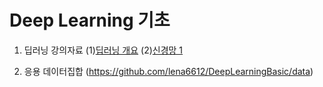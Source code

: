 # Deep Learning 기초

1. 딥러닝 강의자료 
   (1)[딥러닝 개요](https://github.com/lena6612/DeepLearningBasic/tree/master/deeplearning/1_딥러닝개요.pdf)
   (2)[신경망 1](https://github.com/lena6612/DeepLearningBasic/tree/master/deeplearning/2_NeuralNetwork1.pdf)

2. 응용 데이터집합 (https://github.com/lena6612/DeepLearningBasic/data)
